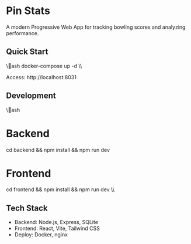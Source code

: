 ﻿#  Pin Stats

A modern Progressive Web App for tracking bowling scores and analyzing performance.

## Quick Start

\\\ash
docker-compose up -d
\\\

Access: http://localhost:8031

## Development

\\\ash
# Backend
cd backend && npm install && npm run dev

# Frontend
cd frontend && npm install && npm run dev
\\\

## Tech Stack

- Backend: Node.js, Express, SQLite
- Frontend: React, Vite, Tailwind CSS
- Deploy: Docker, nginx
